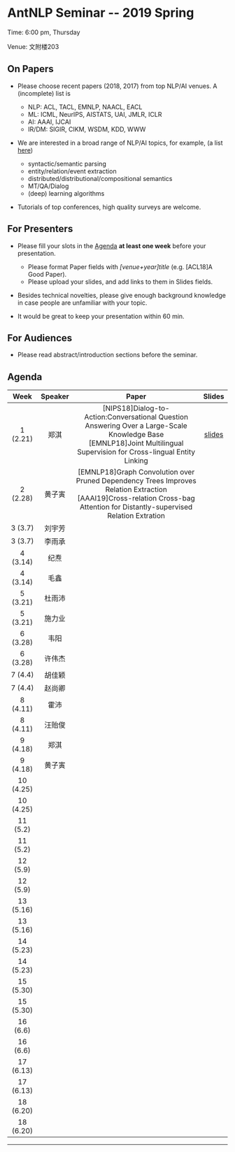 # AntNLP Seminar -- 2019 Spring

Time: 6:00 pm, Thursday

Venue: 文附楼203

## On Papers

- Please choose recent papers (2018, 2017) from top NLP/AI venues. A (incomplete) list is
  - NLP: ACL, TACL, EMNLP, NAACL, EACL
  - ML:  ICML, NeurIPS, AISTATS, UAI, JMLR, ICLR
  - AI:  AAAI, IJCAI
  - IR/DM: SIGIR, CIKM, WSDM, KDD, WWW

- We are interested in a broad range of NLP/AI topics, for example, (a list [here](https://slack-files.com/T22T1UP8Q-F726RJERH-9a39cc3d9a))

  - syntactic/semantic parsing
  - entity/relation/event extraction
  - distributed/distributional/compositional semantics
  - MT/QA/Dialog
  - (deep) learning algorithms

- Tutorials of top conferences, high quality surveys are welcome.

## For Presenters

- Please fill your slots in the [Agenda](#agenda) **at least one week** before your presentation.

  - Please format Paper fields with *[venue+year]title* (e.g. [ACL18]A Good Paper).
  - Please upload your slides, and add links to them in Slides fields.
- Besides technical novelties, please give enough background knowledge in case people are unfamiliar with your topic.
- It would be great to keep your presentation within 60 min.

## For Audiences

- Please read abstract/introduction sections before the seminar.

## Agenda

| Week | Speaker | Paper                                    |                  Slides                  |
| :--: | :-----: | :--------------------------------------: | :--------------------------------------: |
| 1 (2.21) |   郑淇  | [NIPS18]Dialog-to-Action:Conversational Question Answering Over a Large-Scale Knowledge Base<br/>[EMNLP18]Joint Multilingual Supervision for Cross-lingual Entity Linking<br/> | [slides](https://github.com/AntNLP/seminar/blob/master/2019Spring/week1/antnlp190221.pptx) |
| 2 (2.28) |   黄子寅 | [EMNLP18]Graph Convolution over Pruned Dependency Trees Improves Relation Extraction<br/>[AAAI19]Cross-relation Cross-bag Attention for Distantly-supervised Relation Extration<br/> |                                          |
| 3 (3.7) | 刘宇芳 |  |  |
| 3 (3.7) | 李雨承 |  |  |
|  4 (3.14)  | 纪焘 |  |        |
| 4 (3.14) | 毛鑫 |  |        |
|  5 (3.21)  | 杜雨沛 |  |        |
|  5 (3.21)  | 施力业 |                                          |                                          |
| 6 (3.28) | 韦阳 |                                          |                                          |
|  6 (3.28)  | 许伟杰 |       |                |
|  7 (4.4)  | 胡佳颖 |                                     |                                          |
| 7 (4.4) | 赵尚卿 | | |
|  8 (4.11)  | 霍沛 |  |  |
| 8 (4.11) | 汪贻俊 |  | |
|  9 (4.18)  | 郑淇 |       |        |
| 9 (4.18) | 黄子寅 |       |        |
|  10 (4.25)  |       |   |   |
| 10 (4.25) |  |  |  |
|  11 (5.2)  |         |       |                                          |
| 11 (5.2) |         |       |  |
|  12 (5.9)  |         |       |                                          |
| 12 (5.9) |         |       | |
|  13 (5.16)  |         |       |                                          |
| 13 (5.16) |         |       | |
|  14 (5.23)  |         |       |                                          |
| 14 (5.23) |         |       | |
|  15 (5.30)  |         |       |                                          |
| 15 (5.30) |         |       | |
| 16 (6.6) |    |                       |                                          |
| 16 (6.6) |  |  | |
| 17 (6.13) |    |                |                                          |
| 17 (6.13) |  | | |
| 18 (6.20) |    |                |                                          |
| 18 (6.20) | | | |

---

